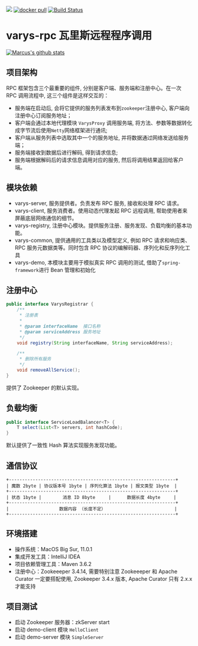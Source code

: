![](https://img.shields.io/badge/Java-1.8-green.svg)
[![docker pull](https://img.shields.io/badge/docker-pull-green.svg)](https://hub.docker.com/r/yangzhenkun/krpc/)
[![Build Status](https://app.travis-ci.com/SuperBaBa/varys-rpc.svg?branch=master)](https://app.travis-ci.com/SuperBaBa/varys-rpc)
# varys-rpc 瓦里斯远程程序调用
[![Marcus's github stats](https://github-readme-stats.vercel.app/api?username=superbaba)](https://github.com/SuperBaBa/varys-rpc)
## 项目架构

RPC 框架包含三个最重要的组件, 分别是客户端、服务端和注册中心。在一次 RPC 调用流程中, 这三个组件是这样交互的：

- 服务端在启动后, 会将它提供的服务列表发布到`zookeeper`注册中心, 客户端向注册中心订阅服务地址；
- 客户端会通过本地代理模块 `VarysProxy` 调用服务端, 将方法、参数等数据转化成字节流后使用`Netty`网络框架进行通讯;
- 客户端从服务列表中选取其中一个的服务地址, 并将数据通过网络发送给服务端；
- 服务端接收到数据后进行解码, 得到请求信息;
- 服务端根据解码后的请求信息调用对应的服务, 然后将调用结果返回给客户端。

## 模块依赖

- varys-server, 服务提供者。负责发布 RPC 服务, 接收和处理 RPC 请求。
- varys-client, 服务消费者。使用动态代理发起 RPC 远程调用, 帮助使用者来屏蔽底层网络通信的细节。
- varys-registry, 注册中心模块。提供服务注册、服务发现、负载均衡的基本功能。
- varys-common, 提供通用的工具类以及模型定义, 例如 RPC 请求和响应类、RPC 服务元数据类等。同时包含 RPC 协议的编解码器、序列化和反序列化工具
- varys-demo, 本模块主要用于模拟真实 RPC 调用的测试, 借助了`spring-framework`进行 Bean 管理和初始化

## 注册中心

```java
public interface VarysRegistrar {
    /**
     * 注册表
     *
     * @param interfaceName  接口名称
     * @param serviceAddress 服务地址
     */
    void registry(String interfaceName, String serviceAddress);

    /**
     * 删除所有服务
     */
    void removeAllService();
}
```

提供了 Zookeeper 的默认实现。

## 负载均衡

```java
public interface ServiceLoadBalancer<T> {
    T select(List<T> servers, int hashCode);
}
```

默认提供了一致性 Hash 算法实现服务发现功能。

## 通信协议

```
+---------------------------------------------------------------+
| 魔数 2byte | 协议版本号 1byte | 序列化算法 1byte | 报文类型 1byte  |
+---------------------------------------------------------------+
| 状态 1byte |        消息 ID 8byte     |      数据长度 4byte     |
+---------------------------------------------------------------+
|                   数据内容 （长度不定）                          |
+---------------------------------------------------------------+
```

## 环境搭建

- 操作系统：MacOS Big Sur, 11.0.1
- 集成开发工具：IntelliJ IDEA
- 项目依赖管理工具：Maven 3.6.2
- 注册中心：Zookeeeper 3.4.14, 需要特别注意 Zookeeeper 和 Apache Curator 一定要搭配使用, Zookeeper 3.4.x 版本, Apache Curator 只有 2.x.x 才能支持

## 项目测试

- 启动 Zookeeper 服务器：zkServer start
- 启动 demo-client 模块 `HelloClient`
- 启动 demo-server 模块 `SimpleServer`
